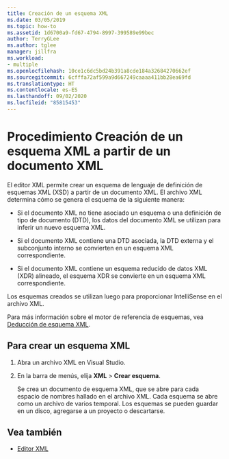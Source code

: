 ```yaml
---
title: Creación de un esquema XML
ms.date: 03/05/2019
ms.topic: how-to
ms.assetid: 1d6700a9-fd67-4794-8997-399589e99bec
author: TerryGLee
ms.author: tglee
manager: jillfra
ms.workload:
- multiple
ms.openlocfilehash: 10ce1c6dc5bd24b391a8cde184a32684270662ef
ms.sourcegitcommit: 6cfffa72af599a9d667249caaaa411bb28ea69fd
ms.translationtype: HT
ms.contentlocale: es-ES
ms.lasthandoff: 09/02/2020
ms.locfileid: "85815453"
---
```

# <a name="how-to-create-an-xml-schema-from-an-xml-document"></a>Procedimiento Creación de un esquema XML a partir de un documento XML

El editor XML permite crear un esquema de lenguaje de definición de esquemas XML (XSD) a partir de un documento XML. El archivo XML determina cómo se genera el esquema de la siguiente manera:

- Si el documento XML no tiene asociado un esquema o una definición de tipo de documento (DTD), los datos del documento XML se utilizan para inferir un nuevo esquema XML.

- Si el documento XML contiene una DTD asociada, la DTD externa y el subconjunto interno se convierten en un esquema XML correspondiente.

- Si el documento XML contiene un esquema reducido de datos XML (XDR) alineado, el esquema XDR se convierte en un esquema XML correspondiente.

Los esquemas creados se utilizan luego para proporcionar IntelliSense en el archivo XML.

Para más información sobre el motor de referencia de esquemas, vea [Deducción de esquema XML](/dotnet/standard/data/xml/inferring-an-xml-schema).

## <a name="to-create-an-xml-schema"></a>Para crear un esquema XML

1. Abra un archivo XML en Visual Studio.

2. En la barra de menús, elija **XML** > **Crear esquema**.

   Se crea un documento de esquema XML, que se abre para cada espacio de nombres hallado en el archivo XML. Cada esquema se abre como un archivo de varios temporal. Los esquemas se pueden guardar en un disco, agregarse a un proyecto o descartarse.

## <a name="see-also"></a>Vea también

- [Editor XML](../xml-tools/xml-editor.md)
